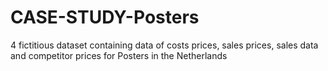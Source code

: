 # CASE-STUDY-Posters
4 fictitious dataset containing data of costs prices, sales prices, sales data and competitor prices for Posters in the Netherlands
